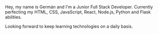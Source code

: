 
Hey, my name is Germán and I'm a Junior Full Stack Developer. Currently perfecting my HTML, CSS, JavaScript, React, Node.js, Python and Flask abilities.

Looking forward to keep learning technologies on a daily basis.


